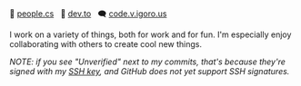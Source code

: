 🌱 [people.cs](http://people.cs.uchicago.edu/~dustin/) &nbsp; 💬 [dev.to](https://dev.to/djmitche/)  &nbsp; 🗨 [code.v.igoro.us](http://code.v.igoro.us)

I work on a variety of things, both for work and for fun.  I'm especially enjoy collaborating with others to create cool new things.

_NOTE: if you see "Unverified" next to my commits, that's because they're signed with my [SSH key](https://github.com/djmitche.keys), and GitHub does not yet support SSH signatures._

